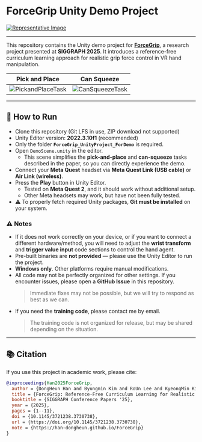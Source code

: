 # ForceGrip Unity Demo Project

[![Representative Image](https://han-dongheun.github.io/ForceGrip/Representative_Image.jpg)](https://han-dongheun.github.io/ForceGrip/)

---

This repository contains the Unity demo project for [**ForceGrip**](https://han-dongheun.github.io/ForceGrip/), a research project presented at **SIGGRAPH 2025**.
It introduces a reference-free curriculum learning approach for realistic grip force control in VR hand manipulation.

| Pick and Place | Can Squeeze |
|-------------------|-------------------|
| ![PickandPlaceTask](docs/PickandPlaceTask.gif) | ![CanSqueezeTask](docs/CanSqueezeTask.gif) |

---

## 🧩 How to Run
- Clone this repository (Git LFS in use, ZIP download not supported)
- Unity Editor version: **2022.3.10f1** (recommended)
- Only the folder **`ForceGrip_UnityProject_ForDemo`** is required.  
- Open `DemoScene.unity` in the editor.
  - This scene simplifies the **pick-and-place** and **can-squeeze** tasks described in the paper, so you can directly experience the demo.
- Connect your **Meta Quest** headset via **Meta Quest Link (USB cable)** or **Air Link (wireless)**.
- Press the **Play** button in Unity Editor.
  - Tested on **Meta Quest 2**, and it should work without additional setup.
  - Other Meta headsets may work, but have not been fully tested.
- ⚠️ To properly fetch required Unity packages, **Git must be installed** on your system.

### ⚠️ Notes
- If it does not work correctly on your device, or if you want to connect a different hardware/method,
  you will need to adjust the **wrist transform** and **trigger value input** code sections to control the hand agent.
- Pre-built binaries are **not provided** — please use the Unity Editor to run the project.
- **Windows only**. Other platforms require manual modifications.
- All code may not be perfectly organized for other settings.
  If you encounter issues, please open a **GitHub Issue** in this repository.
  > Immediate fixes may not be possible, but we will try to respond as best as we can.
- If you need the **training code**, please contact me by email.
  > The training code is not organized for release, but may be shared depending on the situation.

---

## 📚 Citation
If you use this project in academic work, please cite:

```bibtex
@inproceedings{Han2025ForceGrip,
  author = {DongHeun Han and Byungmin Kim and RoUn Lee and KyeongMin Kim and Hyoseok Hwang and HyeongYeop Kang},
  title = {ForceGrip: Reference-Free Curriculum Learning for Realistic Grip Force Control in VR Hand Manipulation},
  booktitle = {SIGGRAPH Conference Papers '25},
  year = {2025},
  pages = {1--11},
  doi = {10.1145/3721238.3730738},
  url = {https://doi.org/10.1145/3721238.3730738},
  note = {https://han-dongheun.github.io/ForceGrip}
}

